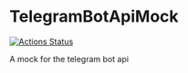 # TelegramBotApiMock
[![Actions Status](https://github.com/Chase22/TelegramBotApiMock/workflows/TelegramBotApiMock/badge.svg)](https://github.com/Chase22/TelegramBotApiMock/actions)

A mock for the telegram bot api
